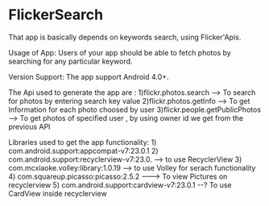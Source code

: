 # FlickerSearch
That app is basically depends on keywords search, using Flicker'Apis.

Usage of App:
Users of your app should be able to fetch photos by searching for any particular keyword. 

Version Support:
The app support Android 4.0+.

The Api used to generate the app are :
1)flickr.photos.search --> To search for photos by entering search key value
2)flickr.photos.getInfo --> To get Information for each photo choosed by user
3)flickr.people.getPublicPhotos --> To get photos of specified user , by using owner id we get from the previous API

Libraries used to get the app functionality:
    1) com.android.support:appcompat-v7:23.0.1
    2) com.android.support:recyclerview-v7:23.0. --> to use RecyclerView 
    3) com.mcxiaoke.volley:library:1.0.19 --> to use Volley for serach functionality
    4) com.squareup.picasso:picasso:2.5.2 ---> To view Pictures on recyclerview
    5) com.android.support:cardview-v7:23.0.1 --? To use CardView inside recyclerview
    
    
